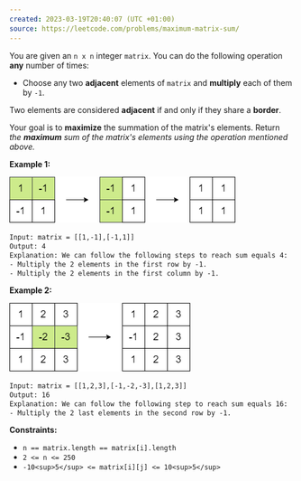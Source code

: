 ```yaml
---
created: 2023-03-19T20:40:07 (UTC +01:00)
source: https://leetcode.com/problems/maximum-matrix-sum/
---
```

You are given an `n x n` integer `matrix`. You can do the following operation **any** number of times:

-   Choose any two **adjacent** elements of `matrix` and **multiply** each of them by `-1`.

Two elements are considered **adjacent** if and only if they share a **border**.

Your goal is to **maximize** the summation of the matrix's elements. Return _the **maximum** sum of the matrix's elements using the operation mentioned above._

**Example 1:**

![img.png](img.png)

```
Input: matrix = [[1,-1],[-1,1]]
Output: 4
Explanation: We can follow the following steps to reach sum equals 4:
- Multiply the 2 elements in the first row by -1.
- Multiply the 2 elements in the first column by -1.

```

**Example 2:**

![img_1.png](img_1.png)

```
Input: matrix = [[1,2,3],[-1,-2,-3],[1,2,3]]
Output: 16
Explanation: We can follow the following step to reach sum equals 16:
- Multiply the 2 last elements in the second row by -1.

```

**Constraints:**

-   `n == matrix.length == matrix[i].length`
-   `2 <= n <= 250`
-   `-10<sup>5</sup> <= matrix[i][j] <= 10<sup>5</sup>`
